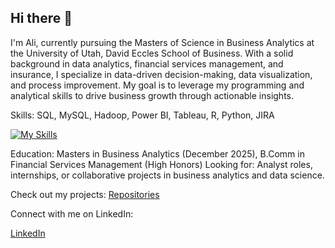 ## Hi there 👋

I'm Ali, currently pursuing the Masters of Science in Business Analytics at the University of Utah, David Eccles School of Business. With a solid background in data analytics, financial services management, and insurance, I specialize in data-driven decision-making, data visualization, and process improvement. My goal is to leverage my programming and analytical skills to drive business growth through actionable insights.

Skills: SQL, MySQL, Hadoop, Power BI, Tableau, R, Python, JIRA

[![My Skills](https://skillicons.dev/icons?i=mysql,postgres,py,r)](https://skillicons.dev)

Education: Masters in Business Analytics (December 2025), B.Comm in Financial Services Management (High Honors)
Looking for: Analyst roles, internships, or collaborative projects in business analytics and data science.

Check out my projects: [Repositories](https://github.com/aaladha7?tab=repositories)


Connect with me on LinkedIn:

[LinkedIn](https://www.linkedin.com/in/ali-a-ladha/)






<!--
**aaladha7/aaladha7** is a ✨ _special_ ✨ repository because its `README.md` (this file) appears on your GitHub profile.

Here are some ideas to get you started:

- 🔭 I’m currently working on ...
- 🌱 I’m currently learning ...
- 👯 I’m looking to collaborate on ...
- 🤔 I’m looking for help with ...
- 💬 Ask me about ...
- 📫 How to reach me: ...
- 😄 Pronouns: ...
- ⚡ Fun fact: ...
-->
